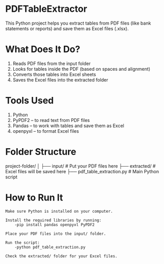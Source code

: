 # PDFTableExtractor
This Python project helps you extract tables from PDF files (like bank statements or reports) and save them as Excel files (.xlsx).

# What Does It Do?
1. Reads PDF files from the input folder
2. Looks for tables inside the PDF (based on spaces and alignment)
3. Converts those tables into Excel sheets
4. Saves the Excel files into the extracted folder

# Tools Used
1. Python
2. PyPDF2 – to read text from PDF files
3. Pandas – to work with tables and save them as Excel
4. openpyxl – to format Excel files

# Folder Structure
project-folder/
│
├── input/              # Put your PDF files here
├── extracted/          # Excel files will be saved here
├── pdf_table_extraction.py  # Main Python script

# How to Run It
    Make sure Python is installed on your computer.

    Install the required libraries by running:
        -pip install pandas openpyxl PyPDF2
    
    Place your PDF files into the input/ folder.

    Run the script:
        -python pdf_table_extraction.py

    Check the extracted/ folder for your Excel files.

